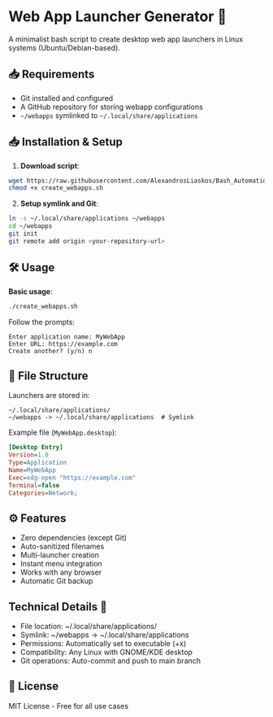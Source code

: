 # Web App Launcher Generator 🚀

A minimalist bash script to create desktop web app launchers in Linux systems (Ubuntu/Debian-based).

## 📥 Requirements

- Git installed and configured
- A GitHub repository for storing webapp configurations
- `~/webapps` symlinked to `~/.local/share/applications`

## 📥 Installation & Setup

1. **Download script**:
```bash
wget https://raw.githubusercontent.com/AlexandrosLiaskos/Bash_Automations/main/create_webapps/create_webapps.sh
chmod +x create_webapps.sh
```

2. **Setup symlink and Git**:
```bash
ln -s ~/.local/share/applications ~/webapps
cd ~/webapps
git init
git remote add origin <your-repository-url>
```

## 🛠️ Usage

**Basic usage**:
```bash
./create_webapps.sh
```
Follow the prompts:
```
Enter application name: MyWebApp
Enter URL: https://example.com
Create another? (y/n) n
```

## 📁 File Structure
Launchers are stored in:
```
~/.local/share/applications/
~/webapps -> ~/.local/share/applications  # Symlink
```
Example file (`MyWebApp.desktop`):
```ini
[Desktop Entry]
Version=1.0
Type=Application
Name=MyWebApp
Exec=xdg-open "https://example.com"
Terminal=false
Categories=Network;
```

## ⚙️ Features
- Zero dependencies (except Git)
- Auto-sanitized filenames
- Multi-launcher creation
- Instant menu integration
- Works with any browser
- Automatic Git backup

## Technical Details 🔧

- File location: ~/.local/share/applications/
- Symlink: ~/webapps -> ~/.local/share/applications
- Permissions: Automatically set to executable (+x)
- Compatibility: Any Linux with GNOME/KDE desktop
- Git operations: Auto-commit and push to main branch

## 📜 License
MIT License - Free for all use cases